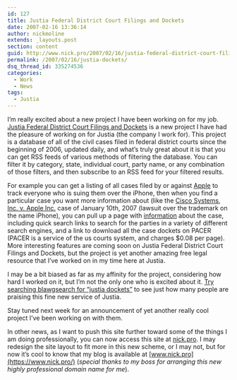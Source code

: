 ```yaml
---
id: 127
title: Justia Federal District Court Filings and Dockets
date: 2007-02-16 13:36:14
author: nickmoline
extends: _layouts.post
section: content
guid: http://www.nick.pro/2007/02/16/justia-federal-district-court-filings-and-dockets-and-nick-is-a-pro/
permalink: /2007/02/16/justia-dockets/
dsq_thread_id: 335274536
categories:
  - Work
  - News
tags:
  - Justia
---
```

I&#8217;m really excited about a new project I have been working on for my job. [Justia Federal District Court Filings and Dockets](http://dockets.justia.com/) is a new project I have had the pleasure of working on for Justia (the company I work for). This project is a database of all of the civil cases filed in federal district courts since the beginning of 2006, updated daily, and what&#8217;s truly great about it is that you can get RSS feeds of various methods of filtering the database. You can filter it by category, state, individual court, party name, or any combination of those filters, and then subscribe to an RSS feed for your filtered results.

<!--more-->

For example you can get a listing of all cases filed by or against [Apple](https://dockets.justia.com/search?query=Apple+Inc.&min-day=1&min-month=1&min-year=2006&max-day=15&max-month=2&max-year=2007) to track everyone who is suing them over the iPhone, then when you find a particular case you want more information about (like the [Cisco Systems, Inc. v. Apple Inc.](https://dockets.justia.com/docket/california/candce/3:2007cv00198/187974) case of January 10th, 2007 (lawsuit over the trademark on the name iPhone), you can pull up a page with [information](https://dockets.justia.com/docket/california/candce/3:2007cv00198/187974) about the case, including quick search links to search for the parties in a variety of different search engines, and a link to download all the case dockets on PACER (PACER is a service of the us courts system, and charges $0.08 per page). More interesting features are coming soon on Justia Federal District Court Filings and Dockets, but the project is yet another amazing free legal resource that I&#8217;ve worked on in my time here at Justia.

I may be a bit biased as far as my affinity for the project, considering how hard I worked on it, but I&#8217;m not the only one who is excited about it. [Try searching blawgsearch for &#8220;justia dockets&#8221;](https://blawgsearch.justia.com/search?query=justia+dockets "Justia BlawgSearch: Search Results for Justia Dockets") to see just how many people are praising this fine new service of Justia.

Stay tuned next week for an announcement of yet another really cool project I&#8217;ve been working on with them.

In other news, as I want to push this site further toward some of the things I am doing professionally, you can now access this site at [nick.pro](https://www.nick.pro/). I may redesign the site layout to fit more in this new scheme, or I may not, but for now it&#8217;s cool to know that my blog is available at [www.nick.pro](https://www.nick.pro/) (_special thanks to my boss for arranging this new highly professional domain name for me_).

